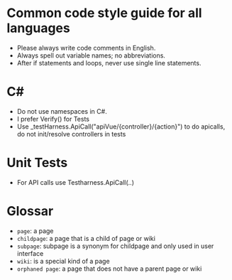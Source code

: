 # Common code style guide for all languages

- Please always write code comments in English.
- Always spell out variable names; no abbreviations.
- After if statements and loops, never use single line statements.

# C#

- Do not use namespaces in C#.
- I prefer Verify() for Tests
- Use _testHarness.ApiCall("apiVue/{controller}/{action}") to do apicalls, do not init/resolve controllers in tests

# Unit Tests

- For API calls use Testharness.ApiCall(..)
# Glossar

- `page`: a page
- `childpage`: a page that is a child of page or wiki
- `subpage`: subpage is a synonym for childpage and only used in user interface
- `wiki`: is a special kind of a page
- `orphaned page`: a page that does not have a parent page or wiki
